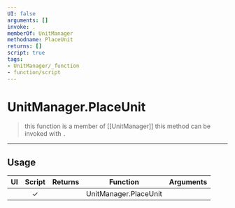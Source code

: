 ```yaml
---
UI: false
arguments: []
invoke: .
memberOf: UnitManager
methodname: PlaceUnit
returns: []
script: true
tags:
- UnitManager/_function
- function/script
---
```

# UnitManager.PlaceUnit
> this function is a member of [[UnitManager]]
> this method can be invoked with `.`
-----
## Usage
|  UI | Script | Returns | Function | Arguments |
|:---:|:------:|-------:|:--------:|:---------|
| |✓||UnitManager.PlaceUnit||
